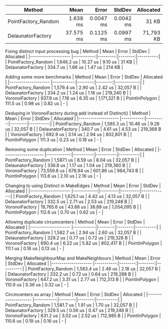 ﻿|              Method |      Mean |     Error |    StdDev | Allocated |
|-------------------- |----------:|----------:|----------:|----------:|
| PointFactory_Random |  1.638 ms | 0.0047 ms | 0.0042 ms |     31 KB |
|   DelaunatorFactory | 37.575 ms | 0.1125 ms | 0.0997 ms | 71,793 KB |

Fixing distinct input processing bug
|              Method |       Mean |    Error |  StdDev | Allocated |
|-------------------- |-----------:|---------:|--------:|----------:|
| PointFactory_Random | 1,646.2 us | 10.27 us | 9.10 us |     31 KB |
|   DelaunatorFactory |   334.7 us |  1.66 us | 1.47 us |    214 KB |

Adding some more benchmarks
|              Method |       Mean |   Error |  StdDev |   Allocated |
|-------------------- |-----------:|--------:|--------:|------------:|
| PointFactory_Random | 1,579.4 us | 2.90 us | 2.42 us |    32,057 B |
|   DelaunatorFactory |   334.2 us | 1.24 us | 1.16 us |   219,240 B |
|      VoronoiFactory |   937.8 us | 7.16 us | 6.35 us | 1,171,321 B |
|      PointInPolygon |   111.5 us | 0.98 us | 0.82 us |           - |

Deduping in VoronoiFactory during add instead of Distinct()
|              Method |       Mean |    Error |  StdDev | Allocated |
|-------------------- |-----------:|---------:|--------:|----------:|
| PointFactory_Random | 1,585.3 us | 10.46 us | 9.28 us |  32,057 B |
|   DelaunatorFactory |   340.7 us |  4.61 us | 4.53 us | 219,368 B |
|      VoronoiFactory |   692.9 us |  3.14 us | 2.94 us | 802,801 B |
|      PointInPolygon |   111.3 us |  0.23 us | 0.18 us |         - |

Removing some duplication
|              Method |        Mean |     Error |    StdDev | Allocated |
|-------------------- |------------:|----------:|----------:|----------:|
| PointFactory_Random |  1,587.1 us |   8.59 us |   8.04 us |  32,057 B |
|   DelaunatorFactory |    336.8 us |   1.17 us |   1.04 us | 219,360 B |
|      VoronoiFactory | 73,559.8 us | 678.94 us | 601.86 us | 984,743 B |
|      PointInPolygon |    113.6 us |   2.10 us |   2.16 us |         - |

Changing to using Distinct in MakeEdges
|              Method |        Mean |    Error |   StdDev |   Allocated |
|-------------------- |------------:|---------:|---------:|------------:|
| PointFactory_Random |  1,625.1 us |  4.42 us |  4.13 us |    32,057 B |
|   DelaunatorFactory |    332.5 us |  2.71 us |  2.53 us |   219,248 B |
|      VoronoiFactory | 19,765.6 us | 43.88 us | 38.89 us | 1,054,095 B |
|      PointInPolygon |    112.6 us |  0.70 us |  0.62 us |           - |

Allowing duplicate circumcenters
|              Method |       Mean |   Error |  StdDev | Allocated |
|-------------------- |-----------:|--------:|--------:|----------:|
| PointFactory_Random | 1,582.7 us | 2.94 us | 2.60 us |  32,057 B |
|   DelaunatorFactory |   329.2 us | 0.77 us | 0.72 us | 219,328 B |
|      VoronoiFactory |   690.4 us | 6.22 us | 5.82 us | 802,417 B |
|      PointInPolygon |   111.1 us | 0.16 us | 0.13 us |         - |

Merging MakeNeighbourMap and MakeNeighbours
|              Method |       Mean |   Error |  StdDev | Allocated |
|-------------------- |-----------:|--------:|--------:|----------:|
| PointFactory_Random | 1,583.4 us | 2.46 us | 2.18 us |  32,057 B |
|   DelaunatorFactory |   332.2 us | 0.72 us | 0.64 us | 219,288 B |
|      VoronoiFactory |   647.2 us | 3.31 us | 2.77 us | 712,313 B |
|      PointInPolygon |   110.9 us | 0.36 us | 0.32 us |         - |

Circmcenters as array
|              Method |       Mean |   Error |  StdDev | Allocated |
|-------------------- |-----------:|--------:|--------:|----------:|
| PointFactory_Random | 1,581.7 us | 1.91 us | 1.70 us |  32,057 B |
|   DelaunatorFactory |   329.5 us | 0.56 us | 0.47 us | 219,248 B |
|      VoronoiFactory |   631.2 us | 3.02 us | 2.52 us | 712,985 B |
|      PointInPolygon |   110.6 us | 0.19 us | 0.16 us |         - |